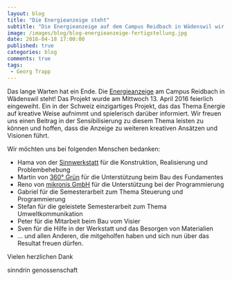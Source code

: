 ```yaml
---
layout: blog
title: "Die Energieanzeige steht"
subtitle: "Die Energieanzeige auf dem Campus Reidbach in Wädenswil wir eingeweiht"
image: /images/blog/blog-energieanzeige-fertigstellung.jpg
date: 2016-04-18 17:00:00
published: true
categories: blog
comments: true
tags:
 - Georg Trapp
---
```


Das lange Warten hat ein Ende. Die [Energieanzeige][ez] am Campus Reidbach in Wädenswil steht! Das Projekt wurde am Mittwoch 13. April 2016 feierlich eingeweiht. Ein in der Schweiz einzigartiges Projekt, das das Thema Energie auf kreative Weise aufnimmt und spielerisch darüber informiert. Wir freuen uns einen Beitrag in der Sensibilisierung zu diesem Thema leisten zu können und hoffen, dass die Anzeige zu weiteren kreativen Ansätzen und Visionen führt.


Wir möchten uns bei folgenden Menschen bedanken:

* Hama von der [Sinnwerkstatt][sw] für die Konstruktion, Realisierung und Problembehebung
* Martin von [360° Grün][3g] für die Unterstützung beim Bau des Fundamentes
* Reno von [mikronis GmbH][mi] für die Unterstützung bei der Programmierung
* Gabriel für die Semesterarbeit zum Thema Steuerung und Programmierung 
* Stefan für die geleistete Semesterarbeit zum Thema Umweltkommunikation
* Peter für die Mitarbeit beim Bau vom Visier
* Sven für die Hilfe in der Werkstatt und das Besorgen von Materialien
* ... und allen Anderen, die mitgeholfen haben und sich nun über das Resultat freuen dürfen.

Vielen herzlichen Dank

sinndrin genossenschaft

[ez]: /angebote/energie/energieanzeigen/
[sw]: http://sinnwerkstatt.ch/
[3g]: http://www.360gradgruen.ch
[mi]: http://www.mikronis.ch/
